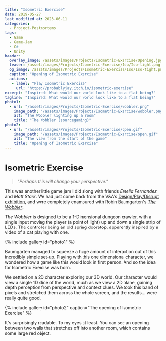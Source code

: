 ```yaml
---
title: "Isometric Exercise"
date: 2019-05-27
last_modified_at: 2023-06-11
categories:
  - Project-Postmortems
tags:
  - Game
  - Game-Jam
  - C#
  - Unity
header:
  overlay_image: /assets/images/Projects/Isometric-Exercise/Opening.jpg
  teaser: /assets/images/Projects/Isometric-Exercise/Iso/Iso-tight.png
  og_image: /assets/images/Projects/Isometric-Exercise/Iso/Iso-tight.png
  caption: "Opening of Isometric Exercise"
  actions: 
   - label: "Play Isometric Exercise"
     url: "https://probablyjay.itch.io/isometric-exercise"
excerpt: "Inspired: What would our world look like to a flat being?"
tagline: "Inspired: What would our world look like to a flat being?"
photo1:
  - url: "/assets/images/Projects/Isometric-Exercise/wobbler.png"
    image_path: "/assets/images/Projects/Isometric-Exercise/wobbler.png"
    alt: "The Wobbler lighting up a room"
    title: "The Wobbler (sourcegaming)"
photo2:
  - url: "/assets/images/Projects/Isometric-Exercise/open.gif"
    image_path: "/assets/images/Projects/Isometric-Exercise/open.gif"
    alt: "The view from the start of the game"
    title: "Opening of Isometric Exercise"
---
```

# Isometric Exercise
> *"Perhaps this will change your perspective."*

This was another little game jam I did along with friends *Emelia Fernandez* and *Matt Stark*. 
We had just come back from the V&A's [Design/Play/Disrupt exhibition](https://www.vam.ac.uk/exhibitions/videogames),
and were completely enamoured with Robin Baumgarten's [*The Wobbler*](https://wobblylabs.com/projects/wobbler).

*The Wobbler* is designed to be a 1-Dimensional dungeon crawler, 
with a single input moving the player (a point of light) up and down a single strip of LEDs. 
The controller being an old spring doorstop, apparently inspired by a video of a cat playing with one.

{% include gallery id="photo1" %}

Baumgarten managed to squeeze a huge amount of interaction out of this incredibly simple set-up. Playing with this one dimensional character,
we wondered how a game like this would look in first person. And so the idea for Isometric Exercise was born.

We settled on a 2D character exploring our 3D world. Our character would view a single 1D slice of the world, much as we view a 2D plane, gaining depth perception from
perspective and context clues. We took this band of pixels and stretched them across the whole screen, and the results... were really quite good.

{% include gallery id="photo2" caption="The opening of Isometric Exercise" %}

It's surprisingly readable. To my eyes at least. You can see an opening between two walls that stretches off into another room, which 
contains some large red object.

